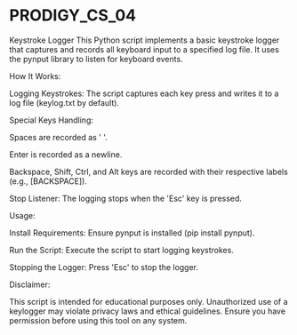 # PRODIGY_CS_04

Keystroke Logger
This Python script implements a basic keystroke logger that captures and records all keyboard input to a specified log file. It uses the pynput library to listen for keyboard events.

How It Works:

Logging Keystrokes: The script captures each key press and writes it to a log file (keylog.txt by default).

Special Keys Handling:

Spaces are recorded as ' '.

Enter is recorded as a newline.

Backspace, Shift, Ctrl, and Alt keys are recorded with their respective labels (e.g., [BACKSPACE]).

Stop Listener: The logging stops when the 'Esc' key is pressed.

Usage:

Install Requirements: Ensure pynput is installed (pip install pynput).

Run the Script: Execute the script to start logging keystrokes.

Stopping the Logger: Press 'Esc' to stop the logger.

Disclaimer:

This script is intended for educational purposes only. Unauthorized use of a keylogger may violate privacy laws and ethical guidelines. Ensure you have permission before using this tool on any system.
